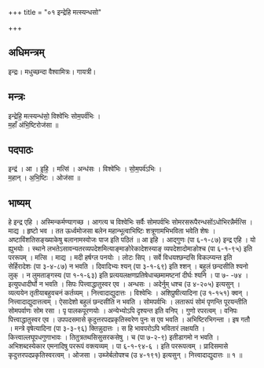 +++
title = "०१ इन्द्रेहि मत्स्यन्धसो"

+++
## अधिमन्त्रम्
इन्द्रः। मधुच्छन्दा वैश्वामित्रः। गायत्री।

## मन्त्रः
इन्द्रेहि॒ मत्स्यन्ध॑सो॒ विश्वे॑भिः सोम॒पर्व॑भिः ।  
म॒हाँ अ॑भि॒ष्टिरोज॑सा ॥

## पदपाठः
इन्द्र॑ । आ । इ॒हि॒ । मत्सि॑ । अन्ध॑सः । विश्वे॑भिः । सो॒म॒पर्व॑ऽभिः ।  
म॒हान् । अ॒भि॒ष्टिः । ओज॑सा ॥

## भाष्यम्
हे इन्द्र एहि । अस्मिन्कर्मण्यागच्छ । आगत्य च विश्वेभिः सर्वैः सोमपर्वभिः सोमरसरूपैरन्धसोंऽधोभिरन्नैर्मत्सि । माद्य । हृष्टो भव । तत ऊर्ध्वमोजसा बलेन महान्भूत्वाभिष्टिः शत्रूणामभिभविता भवेति शेषः । अष्टाविंशतिसङ्ख्याकेषु बलानामस्वोजः पाज इति पठितं ॥ आ इहि । आद्गुणः (पा ६-१-८७) इन्द्र एहि । यो ह्युभयोः । स्थाने लभतेऽसावन्यतरव्यपदेशमित्याङ्माङोरेकादेशस्याङ् व्यपदेशादोमाङोश्च (पा ६-१-९५) इति पररूपम् । मत्सि । माद्य । मदी हर्षग्ल पनयोः । लोटः सिप् । सर्वे विधयश्छन्दसि विकल्प्यन्त इति सेर्हिरादेशः (पा ३-४-८७) न भवति । दिवादिभ्यः श्यन् (पा ३-१-६९) इति श्शन् । बहुलं छन्दसीति श्यनो लुक् । न लुमताङ्गस्य (पा १-१-६३) इति प्रत्ययलक्षणप्रतिषेधाच्छमामष्टनां दीर्घः श्यनि । पा ७- -७४ । इत्युपधादीर्घो न भवति । सिपः पित्त्वाद्धातुस्वर एव । अन्धसः । अदेर्नुम् धश्च (उ ४-२०५) इत्यसुन् । व्यत्ययेन तृतीयाबहुवचनं कर्तव्यम् । नित्त्वादाद्युदात्तः । विश्वेभिः । अशिप्रुषीत्यादिना (उ १-१५१) क्वन् । नित्त्वादाद्युदात्तत्वम् । ऐसादेशो बहुलं छन्दसीति न भवति । सोमपर्वभिः । लतारूपं सोमं पृणन्ति पूरयन्तीति सोमपर्वाणः सोम रसा । पृ पालकपूरणयोः । अन्येभ्योऽपि दृश्यन्त इति वनिप् । गुणो रपरत्वम् । वनिपः पित्त्वाद्धातुस्वर एव । उपपदसमासे कृदुत्तरपदप्रकृतिस्वरेण पुनः स एव भवति । अभिष्टिरभिगन्ता । इष गतौ । मन्त्रे वृषेत्यादिना (पा ३-३-९६) क्तिन्नुदात्तः । स हि भावपरोऽपि भवितारं लक्षयति । कित्त्वाल्लघूपधगुणाभावः । तितुत्रतथसिसुसरकसेषु । च (पा ७-२-९) इतीडागमो न भवति । अभिशब्दस्येकार एमनादिषु पररूपं वक्त्यव्यम् । पा ६-१-९४-६ । इति पररूपत्वम् । प्रादिसमासे कृदुत्तरपदप्रकृतिस्वरत्वम् । ओजसा । उब्जेर्बलोपश्च (उ ४-१९१) इत्यसुन् । नित्त्वादाद्युदात्तः ॥ १ ॥